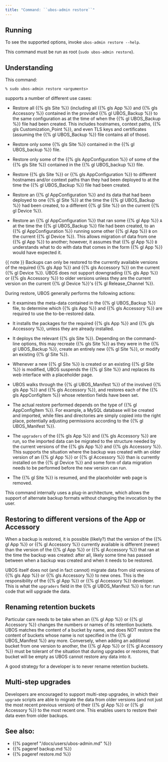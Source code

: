 ```yaml
---
title: "Command: ``ubos-admin restore``"
---
```


## Running

To see the supported options, invoke ``ubos-admin restore --help``.

This command must be run as root (``sudo ubos-admin restore``).

## Understanding

This command:

```
% sudo ubos-admin restore <arguments>
```

supports a number of different use cases:

* Restore all {{% gls Site %}} (including all {{% gls App %}} and {{% gls Accessory %}}
  contained in the provided {{% gl UBOS_Backup %}} to the same configuration as at the
  time of when the {{% gl UBOS_Backup %}} file had been created. This includes hostnames,
  context paths, {{% gls Customization_Point %}}, and even TLS keys and certificates
  (assuming the {{% gl UBOS_Backup %}} file contains all of those).

* Restore only some {{% gls Site %}} contained in the {{% gl UBOS_backup %}} file.

* Restore only some of the {{% gls AppConfiguration %}} of some of the {{% gls Site %}}
  contained in the {{% gl UBOS_backup %}} file.

* Restore {{% gls Site %}} or {{% gls AppConfiguration %}} to different hostnames and/or
  context paths than they had been deployed to at the time the {{% gl UBOS_Backup %}}
  file had been created.

* Restore an {{% gl AppConfiguration %}} and its data that had been deployed to one
  {{% gl Site %}} at the time the {{% gl UBOS_Backup %}} had been created, to a different
  {{% gl Site %}} on the current {{% gl Device %}}.

* Restore an {{% gl AppConfiguration %}} that ran some {{% gl App %}} ``A`` at the time the
  {{% gl UBOS_Backup %}} file had been created, to an {{% gl AppConfiguration %}} running
  some other {{% gl App %}} ``B`` on the current {{% gl Device %}}. This allows migration
  of data from one {{% gl App %}} to another; however, it assumes that {{% gl App %}} ``B``
  understands what to do with data that comes in the form {{% gl App %}} would have
  expected it.

{{ note }}
Backups can only be restored to the currently available versions of the required
{{% gls App %}} and {{% gls Accessory %}} on the current {{% gl Device %}}. UBOS does not
support downgrading {{% gls App %}} or {{% gls Accessory %}} to older versions unless
they are the current version on the current {{% gl Device %}}'s {{% gl Release_Channel %}}.

During restore, UBOS generally performs the following actions:

* It examines the meta-data contained in the {{% gl UBOS_Backup %}} file, to determine
  which {{% gls App %}} and {{% gls Accessory %}} are required to use the to-be-restored
  data.

* It installs the packages for the required {{% gls App %}} and {{% gls Accessory %}}, unless
  they are already installed.

* It deploys the relevant {{% gls Site %}}. Depending on the command-line options, this
  may recreate {{% gls Site %}} as they were in the {{% gl UBOS_Backup %}}, create an
  entirely new {{% gl Site %}}, or modify an existing {{% gl Site %}}.

* Whenever a new {{% gl Site %}} is created or an existing {{% gl Site %}} is modified,
  UBOS suspends the {{% gl Site %}} and replaces its web interface with a placeholder page.

* UBOS walks through the {{% gl UBOS_Manifest %}} of the involved {{% gls App %}}
  and {{% gls Accessory %}}, and restores each of the {{% gls AppConfigItem %}} whose
  retention fields have been set.

* The actual restore performed depends on the type of {{% gl AppConfigItem %}}. For example,
  a MySQL database will be created and imported, while files and directories are simply
  copied into the right place, potentially adjusting permissions according to the
  {{% gl UBOS_Manifest %}}.

* The ``upgraders`` of the {{% gls App %}} and {{% gls Accessory %}} are run, so the
  imported data can be migrated to the structure needed by the current versions of the
  {{% gls App %}} and {{% gls Accessory %}}. This supports the situation where the backup
  was created with an older version of an {{% gl App %}} or {{% gl Accessory %}} than
  is currently installed on the {{% gl Device %}} and some form of data migration needs
  to be performed before the new version can run.

* The {{% gl Site %}} is resumed, and the placeholder web page is removed.

This command internally uses a plug-in architecture, which allows the support of
alternate backup formats without changing the invocation by the user.

## Restoring to different versions of the App or Accessory

When a backup is restored, it is possible (likely?) that the version of the {{% gl App %}}
or {{% gl Accessory %}} currently available is different (newer) than the version of the
{{% gl App %}} or {{% gl Accessory %}} that ran at the time the backup was created: after
all, likely some time has passed between when a backup was created and when it needs to be
restored.

UBOS itself does not (and in fact cannot) migrate data from old versions of
{{% gls App %}} or {{% gls Accessory %}} to new ones. This is the responsibility of the
{{% gl App %}} or {{% gl Accessory %}} developer. This is what the ``upgraders`` field
in the {{% gl UBOS_Manifest %}} is for: run code that will upgrade the data.

## Renaming retention buckets

Particular care needs to be take when an {{% gl App %}} or {{% gl Accessory %}} changes the
numbers or names of its retention buckets. UBOS matches the content of a bucket by name,
and does NOT restore the content of buckets whose name is not specified in the
{{% gl UBOS_Manifest %}} any more. Conversely, when adding an additional bucket from one
version to another, the {{% gl App %}} or {{% gl Accessory %}} must be tolerant of the
situation that during upgrades or restores, that bucket will be empty as UBOS cannot
restore any data into it.

A good strategy for a developer is to never rename retention buckets.

## Multi-step upgrades

Developers are encouraged to support multi-step upgrades, in which their ``upgrade``
scripts are able to migrate the data from older versions (and not just the most recent
previous version) of their {{% gl App %}} or {{% gl Accessory %}} to the most
recent one. This enables users to restore their data even from older backups.

## See also:

* {{% pageref "/docs/users/ubos-admin.md" %}}
* {{% pageref backup.md %}}
* {{% pageref restore.md %}}
